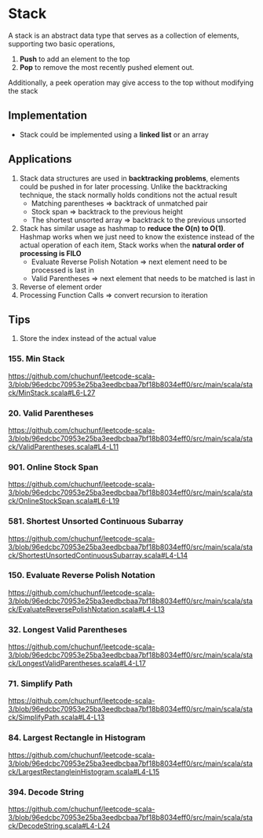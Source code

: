 # Stack
A stack is an abstract data type that serves as a collection of elements, supporting two basic operations,
1. **Push** to add an element to the top
2. **Pop** to remove the most recently pushed element out.

Additionally, a peek operation may give access to the top without modifying the stack

## Implementation
- Stack could be implemented using a **linked list** or an array

## Applications
1. Stack data structures are used in **backtracking problems**, elements could be pushed in for later processing.
   Unlike the backtracking technique, the stack normally holds conditions not the actual result
   - Matching parentheses => backtrack of unmatched pair
   - Stock span => backtrack to the previous height
   - The shortest unsorted array => backtrack to the previous unsorted
2. Stack has similar usage as hashmap to **reduce the O(n) to O(1)**.
   Hashmap works when we just need to know the existence instead of the actual operation of each item,
   Stack works when the **natural order of processing is FILO**
   - Evaluate Reverse Polish Notation => next element need to be processed is last in
   - Valid Parentheses => next element that needs to be matched is last in
3. Reverse of element order
4. Processing Function Calls => convert recursion to iteration

## Tips
1. Store the index instead of the actual value

### 155. Min Stack
https://github.com/chuchunf/leetcode-scala-3/blob/96edcbc70953e25ba3eedbcbaa7bf18b8034eff0/src/main/scala/stack/MinStack.scala#L6-L27

### 20. Valid Parentheses
https://github.com/chuchunf/leetcode-scala-3/blob/96edcbc70953e25ba3eedbcbaa7bf18b8034eff0/src/main/scala/stack/ValidParentheses.scala#L4-L11

### 901. Online Stock Span
https://github.com/chuchunf/leetcode-scala-3/blob/96edcbc70953e25ba3eedbcbaa7bf18b8034eff0/src/main/scala/stack/OnlineStockSpan.scala#L6-L19

### 581. Shortest Unsorted Continuous Subarray
https://github.com/chuchunf/leetcode-scala-3/blob/96edcbc70953e25ba3eedbcbaa7bf18b8034eff0/src/main/scala/stack/ShortestUnsortedContinuousSubarray.scala#L4-L14

### 150. Evaluate Reverse Polish Notation
https://github.com/chuchunf/leetcode-scala-3/blob/96edcbc70953e25ba3eedbcbaa7bf18b8034eff0/src/main/scala/stack/EvaluateReversePolishNotation.scala#L4-L13

### 32. Longest Valid Parentheses
https://github.com/chuchunf/leetcode-scala-3/blob/96edcbc70953e25ba3eedbcbaa7bf18b8034eff0/src/main/scala/stack/LongestValidParentheses.scala#L4-L17

### 71. Simplify Path
https://github.com/chuchunf/leetcode-scala-3/blob/96edcbc70953e25ba3eedbcbaa7bf18b8034eff0/src/main/scala/stack/SimplifyPath.scala#L4-L13

### 84. Largest Rectangle in Histogram
https://github.com/chuchunf/leetcode-scala-3/blob/96edcbc70953e25ba3eedbcbaa7bf18b8034eff0/src/main/scala/stack/LargestRectangleinHistogram.scala#L4-L15

### 394. Decode String
https://github.com/chuchunf/leetcode-scala-3/blob/96edcbc70953e25ba3eedbcbaa7bf18b8034eff0/src/main/scala/stack/DecodeString.scala#L4-L24